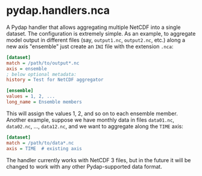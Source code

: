 pydap.handlers.nca
==================

A Pydap handler that allows aggregating multiple NetCDF into a single dataset. 
The configuration is extremely simple. As an example, to aggregate model output
in different files (say, `output1.nc`, `output2.nc`, etc.) along a new axis
"ensemble" just create an `INI` file with the extension `.nca`:

```ini
[dataset]
match = /path/to/output*.nc
axis = ensemble
; below optional metadata:
history = Test for NetCDF aggregator

[ensemble]
values = 1, 2, ...
long_name = Ensemble members
```

This will assign the values 1, 2, and so on to each ensemble member. Another 
example, suppose we have monthly data in files `data01.nc`, `data02.nc`, ...,
`data12.nc`, and we want to aggregate along the `TIME` axis:

```ini
[dataset]
match = /path/to/data*.nc
axis = TIME  # existing axis
```

The handler currently works with NetCDF 3 files, but in the future it will be
changed to work with any other Pydap-supported data format. 
